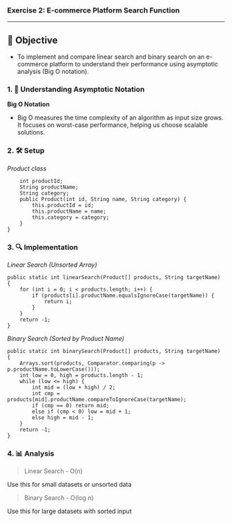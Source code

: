 ### Exercise 2: E-commerce Platform Search Function
---
## 🧠 Objective
- To implement and compare linear search and binary search on an e-commerce platform to understand their performance using asymptotic analysis (Big O notation).

### 1. 📘 Understanding Asymptotic Notation
__Big O Notation__

- Big O measures the time complexity of an algorithm as input size grows. It focuses on worst-case performance, helping us choose scalable solutions.
	
### 2. 🛠️ Setup
_Product class_

```public class Product {
    int productId;
    String productName;
    String category;
    public Product(int id, String name, String category) {
        this.productId = id;
        this.productName = name;
        this.category = category;
    }
}
```

### 3. 🔍 Implementation
_Linear Search (Unsorted Array)_

``` 
public static int linearSearch(Product[] products, String targetName) {
    for (int i = 0; i < products.length; i++) {
        if (products[i].productName.equalsIgnoreCase(targetName)) {
            return i;
        }
    }
    return -1;
}
```

_Binary Search (Sorted by Product Name)_

``` 
public static int binarySearch(Product[] products, String targetName) {
    Arrays.sort(products, Comparator.comparing(p -> p.productName.toLowerCase()));
    int low = 0, high = products.length - 1;
    while (low <= high) {
        int mid = (low + high) / 2;
        int cmp = products[mid].productName.compareToIgnoreCase(targetName);
        if (cmp == 0) return mid;
        else if (cmp < 0) low = mid + 1;
        else high = mid - 1;
    }
    return -1;
}
```

### 4. 📊 Analysis

> Linear Search - O(n)

Use this for small datasets or unsorted data
 
> Binary Search - O(log n)

Use this for large datasets with sorted input 